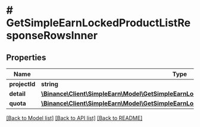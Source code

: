 # # GetSimpleEarnLockedProductListResponseRowsInner

## Properties

Name | Type | Description | Notes
------------ | ------------- | ------------- | -------------
**projectId** | **string** |  | [optional]
**detail** | [**\Binance\Client\SimpleEarn\Model\GetSimpleEarnLockedProductListResponseRowsInnerDetail**](GetSimpleEarnLockedProductListResponseRowsInnerDetail.md) |  | [optional]
**quota** | [**\Binance\Client\SimpleEarn\Model\GetSimpleEarnLockedProductListResponseRowsInnerQuota**](GetSimpleEarnLockedProductListResponseRowsInnerQuota.md) |  | [optional]

[[Back to Model list]](../../README.md#models) [[Back to API list]](../../README.md#endpoints) [[Back to README]](../../README.md)
